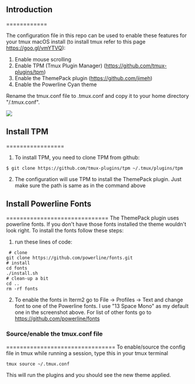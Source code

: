 ## Introduction
============

The configuration file in this repo can be used to enable these features for your tmux macOS install (to install tmux refer to this page https://goo.gl/vmYTVQ):
1. Enable mouse scrolling 
2. Enable TPM (Tmux Plugin Manager) (https://github.com/tmux-plugins/tpm)
3. Enable the ThemePack plugin (https://github.com/jimeh)
4. Enable the Powerline Cyan theme 

Rename the tmux.conf file to .tmux.conf and copy it to your home directory "/.tmux.conf".

<img src="tmux_config_screenshot.gif" />

## Install TPM
=================
1. To install TPM, you need to clone TPM from github:

```
$ git clone https://github.com/tmux-plugins/tpm ~/.tmux/plugins/tpm
```

2. The configuration will use TPM to install the ThemePack plugin. Just make sure the path is same as in the command above



## Install Powerline Fonts
==============================
The ThemePack plugin uses powerline fonts. If you don't have those fonts installed the theme wouldn't look right. To install the fonts follow these steps:

1. run these lines of code:

```
 # clone
git clone https://github.com/powerline/fonts.git
# install
cd fonts
./install.sh
# clean-up a bit
cd ..
rm -rf fonts
```

2. To enable the fonts in Iterm2 go to File -> Profiles -> Text and change font to one of the Powerline fonts. I use "13 Space Mono" as my default one in the screenshot above. For list of other fonts go to https://github.com/powerline/fonts

### Source/enable the tmux.conf file
================================
To enable/source the config file in tmux while running a session, type this in your tmux terminal

```
tmux source ~/.tmux.conf
```

This will run the plugins and you should see the new theme applied.
